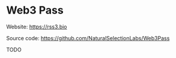 # Web3 Pass

Website: <https://rss3.bio>

Source code: <https://github.com/NaturalSelectionLabs/Web3Pass>

TODO